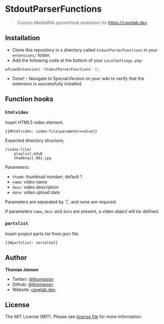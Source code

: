 # StdoutParserFunctions

> Custom MediaWiki parserhook extension for https://cavelab.dev

## Installation
* Clone this repository in s directory called `StdoutParserFunctions` in your `extensions/` folder.
* Add the following code at the bottom of your `LocalSettings.php`:
```
wfLoadExtension( 'StdoutParserFunctions' );
```
* Done! – Navigate to Special:Version on your wiki to verify that the extension is successfully installed.

## Function hooks

### `htmlvideo`
Insert HTML5 video element.

```
{{#htmlvideo: video-file|parameter=value}}
```

Expected directory structure;
```
/video-file/
    playlist.m3u8
    thumbnail_001.jpg
```

Parameters:
* `thumb`: thumbnail number; default 1
* `name`: video name
* `desc`: video description
* `date`: video upload date

Parameters are separated by '|', and none are required.

If parameters `name`, `desc` and `date` are present, a video object will be defined.

### `partslist`
Insert project parts list from json file.

```
{{#partslist: serialno}}
```

## Author
**Thomas Jensen**
* Twitter: [@thomasjsn](https://twitter.com/thomasjsn)
* Github: [@thomasjsn](https://github.com/thomasjsn)
* Website: [cavelab.dev](https://cavelab.dev/wiki/User:Thomas)

## License
The MIT License (MIT). Please see [license file](LICENSE.txt) for more information.
